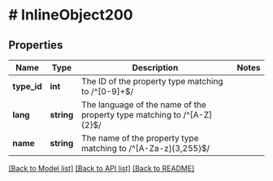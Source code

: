 # # InlineObject200

## Properties

Name | Type | Description | Notes
------------ | ------------- | ------------- | -------------
**type_id** | **int** | The ID of the property type  matching to /^[0-9]+$/ | 
**lang** | **string** | The language of the name of the property type  matching to /^[A-Z]{2}$/ | 
**name** | **string** | The name of the property type  matching to /^[A-Za-z]{3,255}$/ | 

[[Back to Model list]](../../README.md#documentation-for-models) [[Back to API list]](../../README.md#documentation-for-api-endpoints) [[Back to README]](../../README.md)


